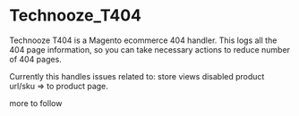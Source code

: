 Technooze_T404
==============

Technooze T404 is a Magento ecommerce 404 handler. This logs all the 404 page information, so you can take necessary actions to reduce number of 404 pages.

Currently this handles issues related to:
store views
disabled product
url/sku => to product page.

more to follow
